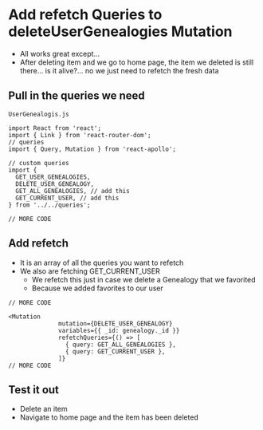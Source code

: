 # Add refetch Queries to deleteUserGenealogies Mutation
* All works great except...
* After deleting item and we go to home page, the item we deleted is still there... is it alive?... no we just need to refetch the fresh data

## Pull in the queries we need
`UserGenealogis.js`

```
import React from 'react';
import { Link } from 'react-router-dom';
// queries
import { Query, Mutation } from 'react-apollo';

// custom queries
import {
  GET_USER_GENEALOGIES,
  DELETE_USER_GENEALOGY,
  GET_ALL_GENEALOGIES, // add this
  GET_CURRENT_USER, // add this
} from '../../queries';

// MORE CODE
```

## Add refetch
* It is an array of all the queries you want to refetch
* We also are fetching GET_CURRENT_USER
    - We refetch this just in case we delete a Genealogy that we favorited
    - Because we added favorites to our user

```
// MORE CODE

<Mutation
              mutation={DELETE_USER_GENEALOGY}
              variables={{ _id: genealogy._id }}
              refetchQueries={() => [
                { query: GET_ALL_GENEALOGIES },
                { query: GET_CURRENT_USER },
              ]}
// MORE CODE
```

## Test it out
* Delete an item
* Navigate to home page and the item has been deleted
